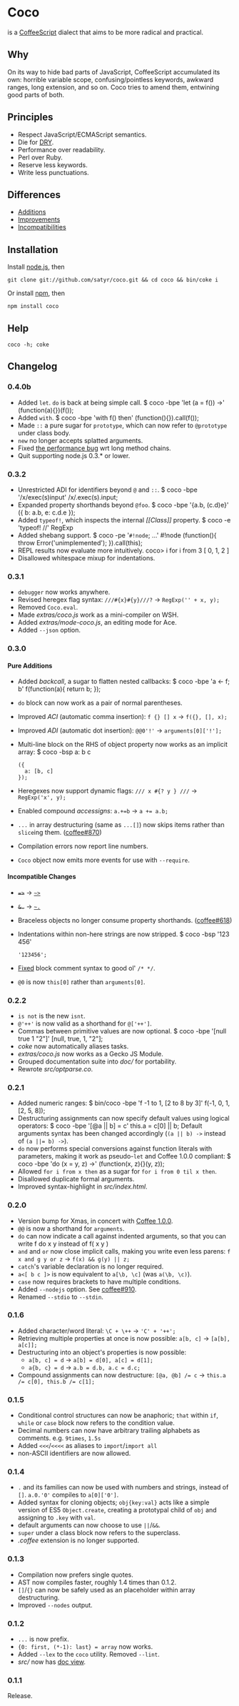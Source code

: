 # Coco
is a [CoffeeScript](http://coffeescript.org) dialect that aims to be more radical and practical.

## Why
On its way to hide bad parts of JavaScript, CoffeeScript accumulated its own:
horrible variable scope, confusing/pointless keywords, awkward ranges,
long extension, and so on.
Coco tries to amend them, entwining good parts of both.

## Principles
- Respect JavaScript/ECMAScript semantics.
- Die for [DRY](http://en.wikipedia.org/wiki/Don%27t_repeat_yourself).
- Performance over readability.
- Perl over Ruby.
- Reserve less keywords.
- Write less punctuations.

## Differences
- [Additions](https://github.com/satyr/coco/wiki/additions)
- [Improvements](https://github.com/satyr/coco/wiki/improvements)
- [Incompatibilities](https://github.com/satyr/coco/wiki/incompatibilities)

## Installation
Install [node.js](http://nodejs.org), then

    git clone git://github.com/satyr/coco.git && cd coco && bin/coke i

Or install [npm](https://github.com/isaacs/npm#readme), then

    npm install coco

## Help

    coco -h; coke

## Changelog

### 0.4.0b
- Added `let`. `do` is back at being simple call.
    $ coco -bpe 'let (a = f()) ->'
    (function(a){})(f());
- Added `with`.
    $ coco -bpe 'with f() then'
    (function(){}).call(f());
- Made `::` a pure sugar for `prototype`, which can now refer to `@prototype` under class body.
- `new` no longer accepts splatted arguments.
- Fixed [the performance bug](https://github.com/jashkenas/coffee-script/issues/1033) wrt long method chains.
- Quit supporting node.js 0.3.* or lower.

### 0.3.2
- Unrestricted ADI for identifiers beyond `@` and `::`.
      $ coco -bpe '/x/exec(s)input'
      /x/.exec(s).input;
- Expanded property shorthands beyond `@foo`.
      $ coco -bpe '{a.b, (c.d)e}'
      ({
        b: a.b,
        e: c.d.e
      });
- Added `typeof!`, which inspects the internal _[[Class]]_ property.
      $ coco -e 'typeof! //'
      RegExp
- Added shebang support.
      $ coco -pe '`#!node`; ...'
      #!node
      (function(){
        throw Error('unimplemented');
      }).call(this);
- REPL results now evaluate more intuitively.
      coco> i for i from 3
      [ 0, 1, 2 ]
- Disallowed whitespace mixup for indentations.

### 0.3.1
- `debugger` now works anywhere.
- Revised heregex flag syntax: `///#{x}#{y}///?` -> `RegExp('' + x, y);`
- Removed `Coco.eval`.
- Made _extras/coco.js_ work as a mini-compiler on WSH.
- Added _extras/mode-coco.js_, an editing mode for Ace.
- Added `--json` option.

### 0.3.0
#### Pure Additions
- Added _backcall_, a sugar to flatten nested callbacks:
      $ coco -bpe 'a <- f; b'
      f(function(a){
        return b;
      });
- `do` block can now work as a pair of normal parentheses.
- Improved _ACI_ (automatic comma insertion): `f {} [] x` -> `f({}, [], x);`
- Improved _ADI_ (automatic dot insertion): `@@0'!'` -> `arguments[0]['!'];`
- Multi-line block on the RHS of object property now works as an implicit array:
      $ coco -bsp
      a:
        b
        c

      ({
        a: [b, c]
      });
- Heregexes now support dynamic flags: `/// x #{? y } ///` -> `RegExp('x', y);`
- Enabled compound _accessigns_: `a.+=b` -> `a += a.b;`
- `...` in array destructuring (same as `...[]`) now skips items rather than `slice`ing them. ([coffee#870](https://github.com/jashkenas/coffee-script/issues/870))
- Compilation errors now report line numbers.
- `Coco` object now emits more events for use with `--require`.
#### Incompatible Changes
- <del>`=>`</del> -> <ins>`~>`</ins>
- <del>`&.`</del> -> <ins>`~.`</ins>
- Braceless objects no longer consume property shorthands.
  ([coffee#618](https://github.com/jashkenas/coffee-script/issues/618))
- Indentations within non-here strings are now stripped.
      $ coco -bsp
        '123
         456'

      '123456';
- [Fixed](https://github.com/jashkenas/coffee-script/issues/1050)
  block comment syntax to good ol' `/* */`.
- `@0` is now `this[0]` rather than `arguments[0]`.

### 0.2.2
- `is not` is the new `isnt`.
- `@'++'` is now valid as a shorthand for `@['++']`.
- Commas between primitive values are now optional.
      $ coco -bpe '[null true 1 "2"]'
      [null, true, 1, "2"];
- _coke_ now automatically aliases tasks.
- _extras/coco.js_ now works as a Gecko JS Module.
- Grouped documentation suite into _doc/_ for portability.
- Rewrote _src/optparse.co_.

### 0.2.1
- Added numeric ranges:
      $ bin/coco -bpe 'f -1 to 1, [2 to 8 by 3]'
      f(-1, 0, 1, [2, 5, 8]);
- Destructuring assignments can now specify default values using logical operators:
      $ coco -bpe '[@a || b] = c'
      this.a = c[0] || b;
  Default arguments syntax has been changed accordingly (`(a || b) ->` instead of `(a ||= b) ->`).
- `do` now performs special conversions against function literals with parameters, making it work as pseudo-`let` and Coffee 1.0.0 compliant:
      $ coco -bpe 'do (x = y, z) ->'
      (function(x, z){}(y, z));
- Allowed `for i from x then` as a sugar for `for i from 0 til x then`.
- Disallowed duplicate formal arguments.
- Improved syntax-highlight in _src/index.html_.

### 0.2.0
- Version bump for Xmas, in concert with [Coffee 1.0.0](http://news.ycombinator.com/item?id=2037801).
- `@@` is now a shorthand for `arguments`.
- `do` can now indicate a call against indented arguments, so that you can write
      f do
        x
        y
  instead of
      f(
        x
        y
      )
- `and` and `or` now close implicit calls, making you write even less parens:
  `f x and g y or z` -> `f(x) && g(y) || z;`
- `catch`'s variable declaration is no longer required.
- `a<[ b c ]>` is now equivalent to `a[\b, \c]` (was `a(\b, \c)`).
- `case` now requires brackets to have multiple conditions.
- Added `--nodejs` option. See [coffee#910](https://github.com/jashkenas/coffee-script/issues/910).
- Renamed `--stdio` to `--stdin`.

### 0.1.6
- Added character/word literal:
  `\C + \++` -> `'C' + '++';`
- Retrieving multiple properties at once is now possible:
  `a[b, c]` -> `[a[b], a[c]];`
- Destructuring into an object's properties is now possible:
  - `a[b, c] = d` -> `a[b] = d[0], a[c] = d[1];`
  - `a{b, c} = d` -> `a.b = d.b, a.c = d.c;`
- Compound assignments can now destructure:
  `[@a, @b] /= c` -> `this.a /= c[0], this.b /= c[1];`

### 0.1.5
- Conditional control structures can now be anaphoric;
  `that` within `if`, `while` or `case` block now refers to the condition value.
- Decimal numbers can now have arbitrary trailing alphabets as comments.
  e.g. `9times`, `1.5s`
- Added `<<<`/`<<<<` as aliases to `import`/`import all`
- non-ASCII identifiers are now allowed.

### 0.1.4
- `.` and its families can now be used with numbers and strings, instead of `[]`.
  `a.0.'0'` compiles to `a[0]['0']`.
- Added syntax for cloning objects;
  `obj{key:val}` acts like a simple version of ES5 `Object.create`,
  creating a prototypal child of `obj` and assigning to `.key` with `val`.
- default arguments can now choose to use `||`/`&&`.
- `super` under a class block now refers to the superclass.
- _.coffee_ extension is no longer supported.

### 0.1.3
- Compilation now prefers single quotes.
- AST now compiles faster, roughly 1.4 times than 0.1.2.
- `[]`/`{}` can now be safely used as an placeholder within array destructuring.
- Improved `--nodes` output.

### 0.1.2
- `...` is now prefix.
- `{0: first, (*-1): last} = array` now works.
- Added `--lex` to the `coco` utility. Removed `--lint`.
- _src/_ now has [doc view](http://satyr.github.com/coco/src/).

### 0.1.1
Release.
